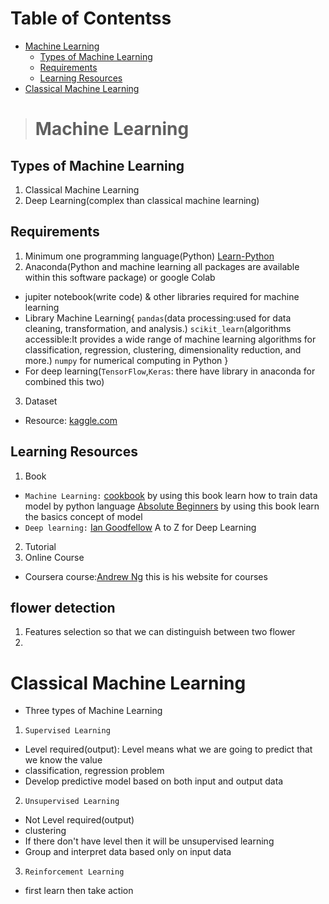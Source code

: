 # Table of Contentss
- [Machine Learning](#machine-learning)
  - [Types of Machine Learning](#types-of-machine-learning)
  - [Requirements](#requirements)
  - [Learning Resources](#learning-resources)
- [Classical Machine Learning](#classical-machine-learning)


> # Machine Learning
## Types of Machine Learning
1. Classical Machine Learning
2. Deep Learning(complex than classical machine learning)

## Requirements
1. Minimum one programming language(Python) [Learn-Python](https://learn-python.org)
2. Anaconda(Python and machine learning all packages are available within this software package) 
or google Colab
- jupiter notebook(write code) & other libraries required for machine learning
- Library Machine Learning{ 
    `pandas`(data processing:used for data cleaning, transformation, and analysis.)
    `scikit_learn`(algorithms accessible:It provides a wide range of machine learning algorithms for classification, regression, clustering, dimensionality reduction, and more.)
    `numpy`  for numerical computing in Python
    }
- For deep learning(`TensorFlow`,`Keras`: there have library in anaconda for combined this two)
3. Dataset
- Resource: [kaggle.com](http://kaggle.com)

## Learning Resources
1. Book
- `Machine Learning:` [cookbook](https://drive.google.com/file/d/1bF1zRPvH18sGKJuDBlkaSVuT0siigj-K/view?usp=sharing) by using this book learn how to  train data model by python language
[Absolute Beginners](https://drive.google.com/file/d/1oy6AmdT8OgxZUYSd2P5uWOHuTV0njIPZ/view?usp=sharing) by using this book learn the basics concept of model
- `Deep learning:` [Ian Goodfellow](https://drive.google.com/file/d/1ZZxfvXZoVRBJc8rqmH2pUjg8G9cWiYox/view?usp=sharing) A to Z for Deep Learning
2. Tutorial 
3. Online Course
- Coursera course:[Andrew Ng](https://www.deeplearning.ai/short-courses/) this is his website for courses 


## flower detection
1. Features selection so that we can distinguish between two flower
2. 

# Classical Machine Learning
- Three types of Machine Learning
1. `Supervised Learning`
- Level required(output): Level means what we are going to predict that we know the value
- classification, regression problem
- Develop predictive model based on both input and output data
2. `Unsupervised Learning`
- Not Level required(output)
- clustering
- If there don't have level then it will be unsupervised learning
- Group and interpret data based only on input data
3. `Reinforcement Learning`
- first learn then take action


